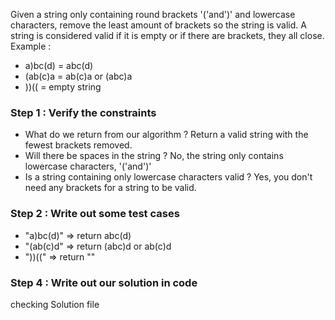 Given a string only containing round brackets '('and')' and lowercase characters,
remove the least amount of brackets so the string is valid.
A string is considered valid if it is empty or if there are brackets, they all close.
Example :
- a)bc(d) = abc(d)
- (ab(c)a = ab(c)a or (abc)a
- ))(( = empty string

### Step 1 : Verify the constraints
- What do we return from our algorithm ? Return a valid string with the fewest brackets removed.
- Will there be spaces in the string ? No, the string only contains lowercase characters, '('and')'
- Is a string containing only lowercase characters valid ? Yes, you don't need any brackets for a string to be valid.

### Step 2 : Write out some test cases
- "a)bc(d)" => return abc(d)
- "(ab(c)d" => return (abc)d or ab(c)d
- "))((" => return ""
    

### Step 4 : Write out our solution in code
checking Solution file

